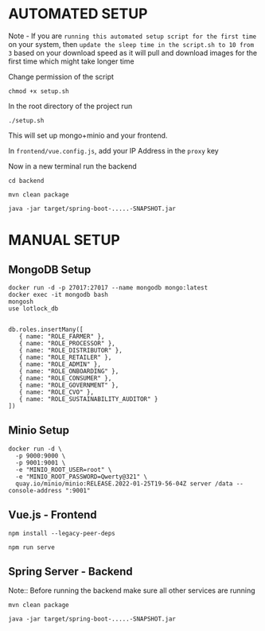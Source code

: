 # AUTOMATED SETUP 

Note -  If you are `running this automated setup script for the first time` on your system, 
then `update the sleep time in the script.sh to 10 from 3` based on your download speed as 
it will pull and download images for the first time which might take longer time

Change permission of the script 

    chmod +x setup.sh 

In the root directory of the project run

    ./setup.sh

This will set up mongo+minio and your frontend. 

In `frontend/vue.config.js`, add your IP Address in the `proxy` key 

Now in a new terminal run the backend 

    cd backend 

    mvn clean package

    java -jar target/spring-boot-.....-SNAPSHOT.jar


# MANUAL SETUP 

## MongoDB Setup

    docker run -d -p 27017:27017 --name mongodb mongo:latest
    docker exec -it mongodb bash
    mongosh
    use lotlock_db


    db.roles.insertMany([
       { name: "ROLE_FARMER" },
       { name: "ROLE_PROCESSOR" },
       { name: "ROLE_DISTRIBUTOR" },
       { name: "ROLE_RETAILER" },
       { name: "ROLE_ADMIN" },
       { name: "ROLE_ONBOARDING" },
       { name: "ROLE_CONSUMER" },
       { name: "ROLE_GOVERNMENT" },
       { name: "ROLE_CVO" },
       { name: "ROLE_SUSTAINABILITY_AUDITOR" }
    ])


## Minio Setup

    docker run -d \
      -p 9000:9000 \
      -p 9001:9001 \
      -e "MINIO_ROOT_USER=root" \
      -e "MINIO_ROOT_PASSWORD=Qwerty@321" \
      quay.io/minio/minio:RELEASE.2022-01-25T19-56-04Z server /data --console-address ":9001"


## Vue.js - Frontend

    npm install --legacy-peer-deps

    npm run serve


## Spring Server - Backend

Note:: Before running the backend make sure all other services are running

    mvn clean package

    java -jar target/spring-boot-.....-SNAPSHOT.jar

